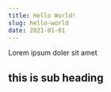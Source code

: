 ```yaml
---
title: Hello World!
slug: hello-world
date: 2021-01-01
---
```


Lorem ipsum doler sit amet

## this is sub heading

